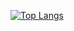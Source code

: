 [![Top Langs](https://github-readme-stats.vercel.app/api/top-langs/?username=pCosta99)](https://github.com/pCosta99/github-readme-stats)
